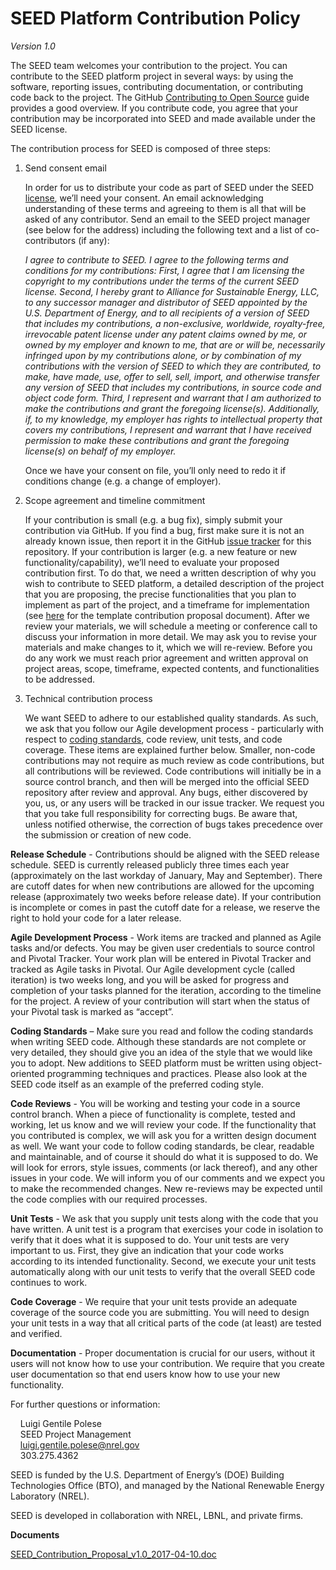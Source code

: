 SEED Platform Contribution Policy
=================================
*Version 1.0*


The SEED team welcomes your contribution to the project. You can contribute to the SEED platform 
project in several ways: by using the software, reporting issues, contributing documentation, or 
contributing code back to the project. The GitHub [Contributing to Open Source](https://opensource.guide/how-to-contribute/)
guide provides a good overview. If you contribute code, you agree that your contribution may be 
incorporated into SEED and made available under the SEED license.

The contribution process for SEED is composed of three steps:

1.	Send consent email

    In order for us to distribute your code as part of SEED under the SEED 
[license](https://github.com/SEED-platform/seed/blob/master/LICENSE), we’ll need 
your consent. An email acknowledging understanding of these terms and agreeing to them is
all that will be asked of any contributor. Send an email to the SEED project manager (see 
below for the address) including the following text and a list of co-contributors (if any):
        
    *I agree to contribute to SEED. I agree to the following terms and conditions for my 
contributions: First, I agree that I am licensing the copyright to my contributions under 
the terms of the current SEED license. Second, I hereby grant to Alliance for Sustainable 
Energy, LLC, to any successor manager and distributor of SEED appointed by the U.S. 
Department of Energy, and to all recipients of a version of SEED that includes my 
contributions, a non-exclusive, worldwide, royalty-free, irrevocable patent license under 
any patent claims owned by me, or owned by my employer and known to me, that are or will be,
necessarily infringed upon by my contributions alone, or by combination of my contributions 
with the version of SEED to which they are contributed, to make, have made, use, offer to 
sell, sell, import, and otherwise transfer any version of SEED that includes my 
contributions, in source code and object code form. Third, I represent and warrant that I 
am authorized to make the contributions and grant the foregoing license(s). Additionally, 
if, to my knowledge, my employer has rights to intellectual property that covers my 
contributions, I represent and warrant that I have received permission to make these 
contributions and grant the foregoing license(s) on behalf of my employer.*
        
    Once we have your consent on file, you’ll only need to redo it if conditions change (e.g. a 
change of employer).


2.	Scope agreement and timeline commitment

    If your contribution is small (e.g. a bug fix), simply submit your contribution via GitHub. 
If you find a bug, first make sure it is not an already known issue, then report it in the GitHub 
[issue tracker](https://github.com/SEED-platform/seed/issues) for this repository. If your 
contribution is larger (e.g. a new feature or new functionality/capability), we’ll need to evaluate 
your proposed contribution first. To do that, we need a written description of why you wish to 
contribute to SEED platform, a detailed description of the project that you are proposing, the 
precise functionalities that you plan to implement as part of the project, and a timeframe for 
implementation (see [here](SEED_Contribution_Proposal_v1.0_2017-04-10.doc) for the template 
contribution proposal document). After we review your materials, we will schedule a meeting or 
conference call to discuss your information in more detail. We may ask you to revise your materials 
and make changes to it, which we will re-review. Before you do any work we must reach prior 
agreement and written approval on project areas, scope, timeframe, expected contents, and 
functionalities to be addressed. 

3.	Technical contribution process

    We want SEED to adhere to our established quality standards. As such, we ask that you follow
our Agile development process - particularly with respect to 
[coding standards](https://github.com/SEED-platform/seed/wiki/Coding-Standards), 
code review, unit tests, and code coverage. These items are explained further below. 
Smaller, non-code contributions may not require as much review as code contributions, 
but all contributions will be reviewed. Code contributions will initially be in a source 
control branch, and then will be merged into the official SEED repository after review and 
approval. Any bugs, either discovered by you, us, or any users will be tracked in our issue 
tracker. We request you that you take full responsibility for correcting bugs. Be aware 
that, unless notified otherwise, the correction of bugs takes precedence over the 
submission or creation of new code.
        
**Release Schedule** - Contributions should be aligned with the SEED release schedule. SEED is 
currently released publicly three times each year (approximately on the last workday of 
January, May and September). There are cutoff dates for when new contributions are allowed for the
upcoming release (approximately two weeks before release date). If your contribution is 
incomplete or comes in past the cutoff date for a release, we reserve the right to hold your code 
for a later release.

**Agile Development Process** - Work items are tracked and planned as Agile tasks and/or defects. 
You may be given user credentials to source control and Pivotal Tracker. Your work plan will be 
entered in Pivotal Tracker and tracked as Agile tasks in Pivotal. Our Agile development cycle 
(called iteration) is two weeks long, and you will be asked for progress and completion of your 
tasks planned for the iteration, according to the timeline for the project. A review of your 
contribution will start when the status of your Pivotal task is marked as “accept”.

**Coding Standards** – Make sure you read and follow the coding standards when writing SEED code. 
Although these standards are not complete or very detailed, they should give you an idea of the 
style that we would like you to adopt. New additions to SEED platform must be written using 
object-oriented programming techniques and practices. Please also look at the SEED code itself as 
an example of the preferred coding style. 

**Code Reviews** - You will be working and testing your code in a source control branch. When a 
piece of functionality is complete, tested and working, let us know and we will review your code. 
If the functionality that you contributed is complex, we will ask you for a written design document 
as well. We want your code to follow coding standards, be clear, readable and maintainable, and of 
course it should do what it is supposed to do. We will look for errors, style issues, comments (or 
lack thereof), and any other issues in your code. We will inform you of our comments and we expect 
you to make the recommended changes. New re-reviews may be expected until the code complies with 
our required processes.

**Unit Tests** - We ask that you supply unit tests along with the code that you have written. A 
unit test is a program that exercises your code in isolation to verify that it does what it is 
supposed to do. Your unit tests are very important to us. First, they give an indication that your 
code works according to its intended functionality. Second, we execute your unit tests 
automatically along with our unit tests to verify that the overall SEED code continues to work.

**Code Coverage** - We require that your unit tests provide an adequate coverage of the source code 
you are submitting. You will need to design your unit tests in a way that all critical parts of 
the code (at least) are tested and verified.

**Documentation** - Proper documentation is crucial for our users, without it users will not know 
how to use your contribution. We require that you create user documentation so that end users know 
how to use your new functionality.

For further questions or information:

&nbsp;&nbsp;&nbsp;&nbsp;Luigi Gentile Polese<br/>
&nbsp;&nbsp;&nbsp;&nbsp;SEED Project Management<br/>
&nbsp;&nbsp;&nbsp;&nbsp;luigi.gentile.polese@nrel.gov<br/>
&nbsp;&nbsp;&nbsp;&nbsp;303.275.4362<br/>
    
SEED is funded by the U.S. Department of Energy’s (DOE) Building Technologies Office (BTO), and 
managed by the National Renewable Energy Laboratory (NREL).

SEED is developed in collaboration with NREL, LBNL, and private firms.

**Documents**
 
[SEED_Contribution_Proposal_v1.0_2017-04-10.doc](SEED_Contribution_Proposal_v1.0_2017-04-10.doc)
